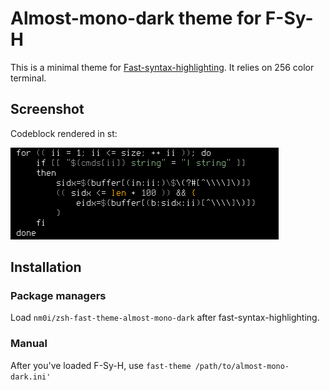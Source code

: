# Almost-mono-dark theme for F-Sy-H

This is a minimal theme for
[Fast-syntax-highlighting](https://github.com/zdharma-continuum/fast-syntax-highlighting). It
relies on 256 color terminal.

## Screenshot

Codeblock rendered in st:

![sreenshot.png](screenshot.png)

## Installation

### Package managers

Load `nm0i/zsh-fast-theme-almost-mono-dark` after fast-syntax-highlighting.

### Manual

After you've loaded F-Sy-H, use `fast-theme /path/to/almost-mono-dark.ini'`
